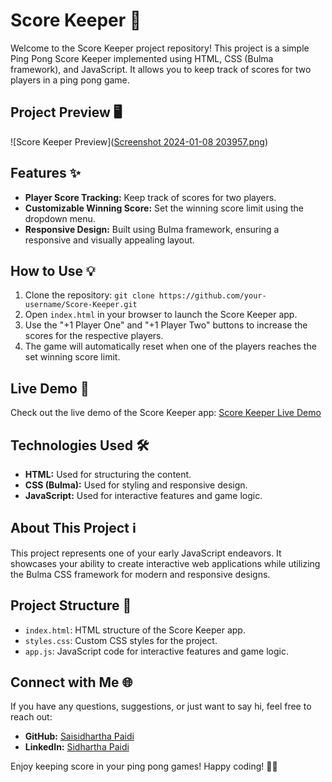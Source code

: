 # Score Keeper 🏓

Welcome to the Score Keeper project repository! This project is a simple Ping Pong Score Keeper implemented using HTML, CSS (Bulma framework), and JavaScript. It allows you to keep track of scores for two players in a ping pong game.

## Project Preview 🖥️

![Score Keeper Preview]([Screenshot 2024-01-08 203957.png](https://github.com/mandartule/Project-Score_Keeper/assets/105853152/607c8822-e8d9-4142-a34d-186a4ef3066d))


## Features ✨

- **Player Score Tracking:** Keep track of scores for two players.
- **Customizable Winning Score:** Set the winning score limit using the dropdown menu.
- **Responsive Design:** Built using Bulma framework, ensuring a responsive and visually appealing layout.

## How to Use 💡

1. Clone the repository: `git clone https://github.com/your-username/Score-Keeper.git`
2. Open `index.html` in your browser to launch the Score Keeper app.
3. Use the "+1 Player One" and "+1 Player Two" buttons to increase the scores for the respective players.
4. The game will automatically reset when one of the players reaches the set winning score limit.

## Live Demo 🚀

Check out the live demo of the Score Keeper app: [Score Keeper Live Demo]( https://sidharthapaidi.github.io/ScoreKeeper-Project/)

## Technologies Used 🛠️

- **HTML:** Used for structuring the content.
- **CSS (Bulma):** Used for styling and responsive design.
- **JavaScript:** Used for interactive features and game logic.

## About This Project ℹ️

This project represents one of your early JavaScript endeavors. It showcases your ability to create interactive web applications while utilizing the Bulma CSS framework for modern and responsive designs.

## Project Structure 📁

- `index.html`: HTML structure of the Score Keeper app.
- `styles.css`: Custom CSS styles for the project.
- `app.js`: JavaScript code for interactive features and game logic.

## Connect with Me 🌐

If you have any questions, suggestions, or just want to say hi, feel free to reach out:

- **GitHub:** [Saisidhartha Paidi](https://github.com/sidharthapaidi)
- **LinkedIn:** [Sidhartha Paidi](https://www.linkedin.com/in/sidharthapaidi/)

Enjoy keeping score in your ping pong games! Happy coding! 🏓✨
